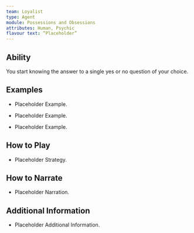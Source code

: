 ```yaml
---
team: Loyalist
type: Agent
module: Possessions and Obsessions
attributes: Human, Psychic
flavour text: “Placeholder”
---
```

## Ability
You start knowing the answer to a single yes or no question of your choice.

## Examples
- Placeholder Example.

- Placeholder Example.

- Placeholder Example.

## How to Play
- Placeholder Strategy.

## How to Narrate
- Placeholder Narration.

## Additional Information
- Placeholder Additional Information.